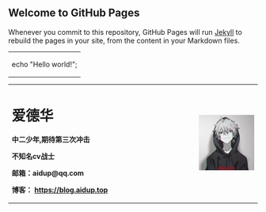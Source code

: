 ## Welcome to GitHub Pages

Whenever you commit to this repository, GitHub Pages will run [Jekyll](https://jekyllrb.com/) to rebuild the pages in your site, from the content in your Markdown files.
  <table border="0">
  <tr>
    <td width="-1">
      <p>        echo "Hello world!";      </p>
      </td>
  </tr>
<table border="0">
  <tr>
    <td width="75%">
      <h1>爱德华</h1>
      <p><b>中二少年,期待第三次冲击</b></p>
      <p><b>不知名cv战士</b></p>
      <p><b>邮箱：aidup@qq.com</b></p>
      <p><b>博客：
        <a href="https://blog.aidup.top">https://blog.aidup.top</a></b></p></td>
    <td width="25%">
      <img src="/EC3360F75168F7734D64776BA3E9E855.jpg" width="100%">      
    </td>
  </tr>
</table>
